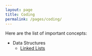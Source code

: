 ```yaml
---
layout: page
title: Coding
permalink: /pages/coding/
---
```


Here are the list of important concepts:

* Data Structures
  * [Linked Lists](/pages/coding/linked_lists)